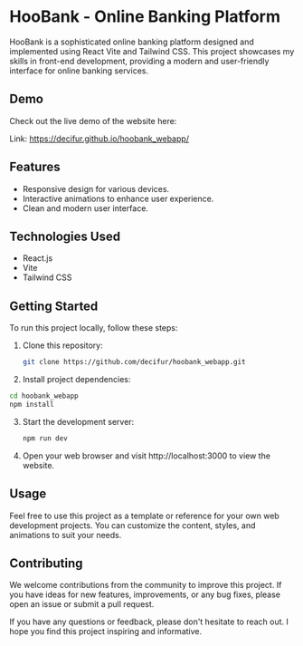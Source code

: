 # HooBank - Online Banking Platform

HooBank is a sophisticated online banking platform designed and implemented using React Vite and Tailwind CSS. This project showcases my skills in front-end development, providing a modern and user-friendly interface for online banking services.

## Demo
Check out the live demo of the website here:

Link: https://decifur.github.io/hoobank_webapp/

## Features

- Responsive design for various devices.
- Interactive animations to enhance user experience.
- Clean and modern user interface.

## Technologies Used

- React.js
- Vite
- Tailwind CSS

## Getting Started

To run this project locally, follow these steps:

1. Clone this repository:

   ```bash
   git clone https://github.com/decifur/hoobank_webapp.git
   ```
   
2. Install project dependencies:

  ```bash
  cd hoobank_webapp
  npm install
  ```

3. Start the development server:

   ```bash
   npm run dev
   ```

4. Open your web browser and visit http://localhost:3000 to view the website.

## Usage

Feel free to use this project as a template or reference for your own web development projects. You can customize the content, styles, and animations to suit your needs.

## Contributing

We welcome contributions from the community to improve this project. If you have ideas for new features, improvements, or any bug fixes, please open an issue or submit a pull request.

If you have any questions or feedback, please don't hesitate to reach out. I hope you find this project inspiring and informative.
